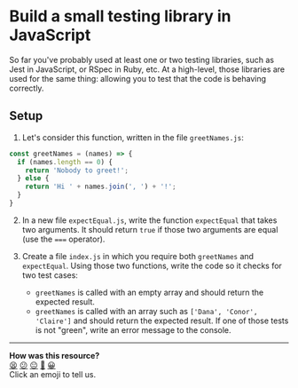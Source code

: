 # Build a small testing library in JavaScript

So far you've probably used at least one or two testing libraries, such as Jest in
JavaScript, or RSpec in Ruby, etc. At a high-level, those libraries are used for the same
thing: allowing you to test that the code is behaving correctly.

## Setup

1. Let's consider this function, written in the file `greetNames.js`:

```js
const greetNames = (names) => {
  if (names.length == 0) {
    return 'Nobody to greet!';
  } else {
    return 'Hi ' + names.join(', ') + '!';
  }
}
```

2. In a new file `expectEqual.js`, write the function `expectEqual` that takes two arguments. It should return `true` if
   those two arguments are equal (use the `===` operator).

3. Create a file `index.js` in which you require both `greetNames` and `expectEqual`.
   Using those two functions, write the code so it checks for two test cases:
     * `greetNames` is called with an empty array and should return the expected result.
     * `greetNames` is called with an array such as `['Dana', 'Conor', 'Claire']` and should return the expected result.
   If one of those tests is not "green", write an error message to the console.

<!-- BEGIN GENERATED SECTION DO NOT EDIT -->

---

**How was this resource?**  
[😫](https://airtable.com/shrUJ3t7KLMqVRFKR?prefill_Repository=makersacademy/javascript-fundamentals&prefill_File=workshops/build-testing-library/README.md&prefill_Sentiment=😫) [😕](https://airtable.com/shrUJ3t7KLMqVRFKR?prefill_Repository=makersacademy/javascript-fundamentals&prefill_File=workshops/build-testing-library/README.md&prefill_Sentiment=😕) [😐](https://airtable.com/shrUJ3t7KLMqVRFKR?prefill_Repository=makersacademy/javascript-fundamentals&prefill_File=workshops/build-testing-library/README.md&prefill_Sentiment=😐) [🙂](https://airtable.com/shrUJ3t7KLMqVRFKR?prefill_Repository=makersacademy/javascript-fundamentals&prefill_File=workshops/build-testing-library/README.md&prefill_Sentiment=🙂) [😀](https://airtable.com/shrUJ3t7KLMqVRFKR?prefill_Repository=makersacademy/javascript-fundamentals&prefill_File=workshops/build-testing-library/README.md&prefill_Sentiment=😀)  
Click an emoji to tell us.

<!-- END GENERATED SECTION DO NOT EDIT -->
